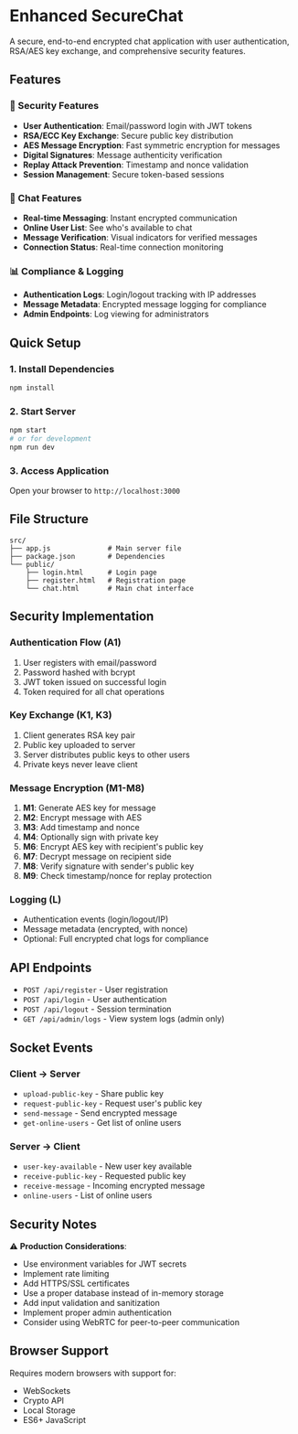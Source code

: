 # Enhanced SecureChat

A secure, end-to-end encrypted chat application with user authentication, RSA/AES key exchange, and comprehensive security features.

## Features

### 🔐 Security Features

- **User Authentication**: Email/password login with JWT tokens
- **RSA/ECC Key Exchange**: Secure public key distribution
- **AES Message Encryption**: Fast symmetric encryption for messages
- **Digital Signatures**: Message authenticity verification
- **Replay Attack Prevention**: Timestamp and nonce validation
- **Session Management**: Secure token-based sessions

### 💬 Chat Features

- **Real-time Messaging**: Instant encrypted communication
- **Online User List**: See who's available to chat
- **Message Verification**: Visual indicators for verified messages
- **Connection Status**: Real-time connection monitoring

### 📊 Compliance & Logging

- **Authentication Logs**: Login/logout tracking with IP addresses
- **Message Metadata**: Encrypted message logging for compliance
- **Admin Endpoints**: Log viewing for administrators

## Quick Setup

### 1. Install Dependencies

```bash
npm install
```

### 2. Start Server

```bash
npm start
# or for development
npm run dev
```

### 3. Access Application

Open your browser to `http://localhost:3000`

## File Structure

```
src/
├── app.js              # Main server file
├── package.json        # Dependencies
└── public/
    ├── login.html      # Login page
    ├── register.html   # Registration page
    └── chat.html       # Main chat interface
```

## Security Implementation

### Authentication Flow (A1)

1. User registers with email/password
2. Password hashed with bcrypt
3. JWT token issued on successful login
4. Token required for all chat operations

### Key Exchange (K1, K3)

1. Client generates RSA key pair
2. Public key uploaded to server
3. Server distributes public keys to other users
4. Private keys never leave client

### Message Encryption (M1-M8)

1. **M1**: Generate AES key for message
2. **M2**: Encrypt message with AES
3. **M3**: Add timestamp and nonce
4. **M4**: Optionally sign with private key
5. **M6**: Encrypt AES key with recipient's public key
6. **M7**: Decrypt message on recipient side
7. **M8**: Verify signature with sender's public key
8. **M9**: Check timestamp/nonce for replay protection

### Logging (L)

- Authentication events (login/logout/IP)
- Message metadata (encrypted, with nonce)
- Optional: Full encrypted chat logs for compliance

## API Endpoints

- `POST /api/register` - User registration
- `POST /api/login` - User authentication
- `POST /api/logout` - Session termination
- `GET /api/admin/logs` - View system logs (admin only)

## Socket Events

### Client → Server

- `upload-public-key` - Share public key
- `request-public-key` - Request user's public key
- `send-message` - Send encrypted message
- `get-online-users` - Get list of online users

### Server → Client

- `user-key-available` - New user key available
- `receive-public-key` - Requested public key
- `receive-message` - Incoming encrypted message
- `online-users` - List of online users

## Security Notes

⚠️ **Production Considerations**:

- Use environment variables for JWT secrets
- Implement rate limiting
- Add HTTPS/SSL certificates
- Use a proper database instead of in-memory storage
- Add input validation and sanitization
- Implement proper admin authentication
- Consider using WebRTC for peer-to-peer communication

## Browser Support

Requires modern browsers with support for:

- WebSockets
- Crypto API
- Local Storage
- ES6+ JavaScript


 
 

